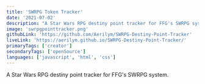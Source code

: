 ```yaml
---
title: 'SWRPG Token Tracker'
date: '2021-07-02'
description: "A Star Wars RPG destiny point tracker for FFG's SWRPG system."
image: 'swrpgpointtracker.png'
githubLink: 'https://github.com/Aerilym/SWRPG-Destiny-Point-Tracker'
liveLink: 'https://aerilym.github.io/SWRPG-Destiny-Point-Tracker/'
primaryTags: ['creator']
secondaryTags: ['openSource']
languages: ['javascript', 'html', 'css']
---
```


A Star Wars RPG destiny point tracker for FFG's SWRPG system.
